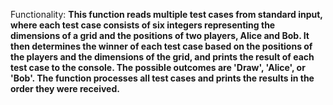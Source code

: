 Functionality: **This function reads multiple test cases from standard input, where each test case consists of six integers representing the dimensions of a grid and the positions of two players, Alice and Bob. It then determines the winner of each test case based on the positions of the players and the dimensions of the grid, and prints the result of each test case to the console. The possible outcomes are 'Draw', 'Alice', or 'Bob'. The function processes all test cases and prints the results in the order they were received.**